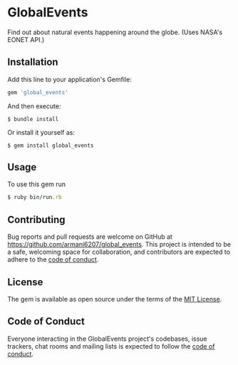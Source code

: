 # GlobalEvents

Find out about natural events happening around the globe. (Uses NASA's EONET API.)

## Installation

Add this line to your application's Gemfile:

```ruby
gem 'global_events'
```

And then execute:

    $ bundle install

Or install it yourself as:

    $ gem install global_events

## Usage

To use this gem run

```ruby
$ ruby bin/run.rb
```

## Contributing

Bug reports and pull requests are welcome on GitHub at https://github.com/armani6207/global_events. This project is intended to be a safe, welcoming space for collaboration, and contributors are expected to adhere to the [code of conduct](https://github.com/armani6207/global_events/blob/master/CODE_OF_CONDUCT.md).


## License

The gem is available as open source under the terms of the [MIT License](https://opensource.org/licenses/MIT).

## Code of Conduct

Everyone interacting in the GlobalEvents project's codebases, issue trackers, chat rooms and mailing lists is expected to follow the [code of conduct](https://github.com/armani6207/global_events/blob/master/CODE_OF_CONDUCT.md).
